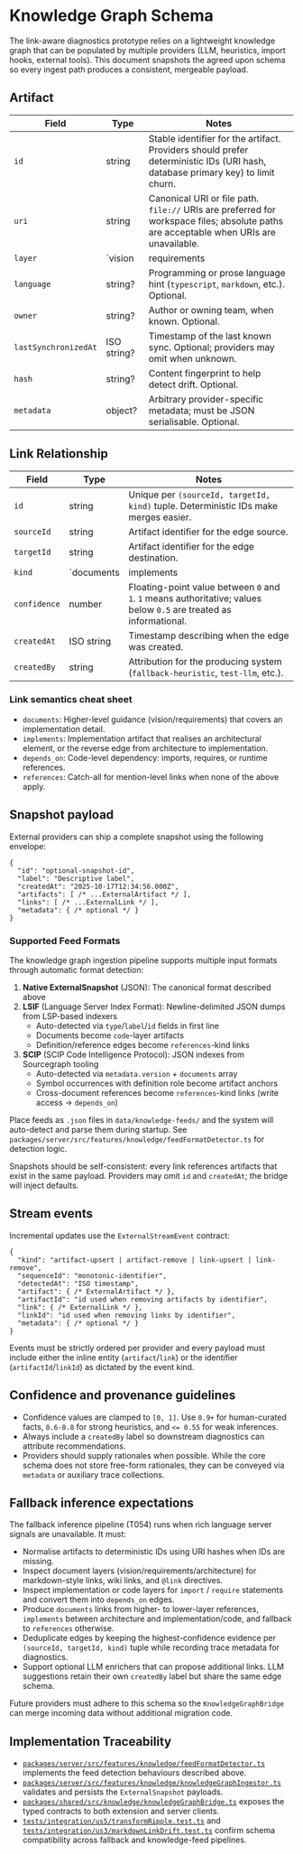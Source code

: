 # Knowledge Graph Schema

The link-aware diagnostics prototype relies on a lightweight knowledge graph that can be populated by multiple providers (LLM, heuristics, import hooks, external tools). This document snapshots the agreed upon schema so every ingest path produces a consistent, mergeable payload.

## Artifact

| Field | Type | Notes |
| --- | --- | --- |
| `id` | string | Stable identifier for the artifact. Providers should prefer deterministic IDs (URI hash, database primary key) to limit churn. |
| `uri` | string | Canonical URI or file path. `file://` URIs are preferred for workspace files; absolute paths are acceptable when URIs are unavailable. |
| `layer` | `vision | requirements | architecture | implementation | code` | Declares which stage of the delivery stack the artifact belongs to. Used to choose link semantics. |
| `language` | string? | Programming or prose language hint (`typescript`, `markdown`, etc.). Optional. |
| `owner` | string? | Author or owning team, when known. Optional. |
| `lastSynchronizedAt` | ISO string? | Timestamp of the last known sync. Optional; providers may omit when unknown. |
| `hash` | string? | Content fingerprint to help detect drift. Optional. |
| `metadata` | object? | Arbitrary provider-specific metadata; must be JSON serialisable. Optional. |

## Link Relationship

| Field | Type | Notes |
| --- | --- | --- |
| `id` | string | Unique per `(sourceId, targetId, kind)` tuple. Deterministic IDs make merges easier. |
| `sourceId` | string | Artifact identifier for the edge source. |
| `targetId` | string | Artifact identifier for the edge destination. |
| `kind` | `documents | implements | depends_on | references` | Encodes the semantic of the relationship. Providers should pick the closest match from this closed set. |
| `confidence` | number | Floating-point value between `0` and `1`. `1` means authoritative; values below `0.5` are treated as informational. |
| `createdAt` | ISO string | Timestamp describing when the edge was created. |
| `createdBy` | string | Attribution for the producing system (`fallback-heuristic`, `test-llm`, etc.). |

### Link semantics cheat sheet

- `documents`: Higher-level guidance (vision/requirements) that covers an implementation detail.
- `implements`: Implementation artifact that realises an architectural element, or the reverse edge from architecture to implementation.
- `depends_on`: Code-level dependency: imports, requires, or runtime references.
- `references`: Catch-all for mention-level links when none of the above apply.

## Snapshot payload

External providers can ship a complete snapshot using the following envelope:

```jsonc
{
  "id": "optional-snapshot-id",
  "label": "Descriptive label",
  "createdAt": "2025-10-17T12:34:56.000Z",
  "artifacts": [ /* ...ExternalArtifact */ ],
  "links": [ /* ...ExternalLink */ ],
  "metadata": { /* optional */ }
}
```

### Supported Feed Formats

The knowledge graph ingestion pipeline supports multiple input formats through automatic format detection:

1. **Native ExternalSnapshot** (JSON): The canonical format described above
2. **LSIF** (Language Server Index Format): Newline-delimited JSON dumps from LSP-based indexers
   - Auto-detected via `type`/`label`/`id` fields in first line
   - Documents become `code`-layer artifacts
   - Definition/reference edges become `references`-kind links
3. **SCIP** (SCIP Code Intelligence Protocol): JSON indexes from Sourcegraph tooling
   - Auto-detected via `metadata.version` + `documents` array
   - Symbol occurrences with definition role become artifact anchors
   - Cross-document references become `references`-kind links (write access → `depends_on`)

Place feeds as `.json` files in `data/knowledge-feeds/` and the system will auto-detect and parse them during startup. See `packages/server/src/features/knowledge/feedFormatDetector.ts` for detection logic.

Snapshots should be self-consistent: every link references artifacts that exist in the same payload. Providers may omit `id` and `createdAt`; the bridge will inject defaults.

## Stream events

Incremental updates use the `ExternalStreamEvent` contract:

```jsonc
{
  "kind": "artifact-upsert | artifact-remove | link-upsert | link-remove",
  "sequenceId": "monotonic-identifier",
  "detectedAt": "ISO timestamp",
  "artifact": { /* ExternalArtifact */ },
  "artifactId": "id used when removing artifacts by identifier",
  "link": { /* ExternalLink */ },
  "linkId": "id used when removing links by identifier",
  "metadata": { /* optional */ }
}
```

Events must be strictly ordered per provider and every payload must include either the inline entity (`artifact`/`link`) or the identifier (`artifactId`/`linkId`) as dictated by the event kind.

## Confidence and provenance guidelines

- Confidence values are clamped to `[0, 1]`. Use `0.9+` for human-curated facts, `0.6-0.8` for strong heuristics, and `<= 0.55` for weak inferences.
- Always include a `createdBy` label so downstream diagnostics can attribute recommendations.
- Providers should supply rationales when possible. While the core schema does not store free-form rationales, they can be conveyed via `metadata` or auxiliary trace collections.

## Fallback inference expectations

The fallback inference pipeline (T054) runs when rich language server signals are unavailable. It must:

- Normalise artifacts to deterministic IDs using URI hashes when IDs are missing.
- Inspect document layers (vision/requirements/architecture) for markdown-style links, wiki links, and `@link` directives.
- Inspect implementation or code layers for `import` / `require` statements and convert them into `depends_on` edges.
- Produce `documents` links from higher- to lower-layer references, `implements` between architecture and implementation/code, and fallback to `references` otherwise.
- Deduplicate edges by keeping the highest-confidence evidence per `(sourceId, targetId, kind)` tuple while recording trace metadata for diagnostics.
- Support optional LLM enrichers that can propose additional links. LLM suggestions retain their own `createdBy` label but share the same edge schema.

Future providers must adhere to this schema so the `KnowledgeGraphBridge` can merge incoming data without additional migration code.

## Implementation Traceability
- [`packages/server/src/features/knowledge/feedFormatDetector.ts`](../../packages/server/src/features/knowledge/feedFormatDetector.ts) implements the feed detection behaviours described above.
- [`packages/server/src/features/knowledge/knowledgeGraphIngestor.ts`](../../packages/server/src/features/knowledge/knowledgeGraphIngestor.ts) validates and persists the `ExternalSnapshot` payloads.
- [`packages/shared/src/knowledge/knowledgeGraphBridge.ts`](../../packages/shared/src/knowledge/knowledgeGraphBridge.ts) exposes the typed contracts to both extension and server clients.
- [`tests/integration/us5/transformRipple.test.ts`](../../tests/integration/us5/transformRipple.test.ts) and [`tests/integration/us3/markdownLinkDrift.test.ts`](../../tests/integration/us3/markdownLinkDrift.test.ts) confirm schema compatibility across fallback and knowledge-feed pipelines.
